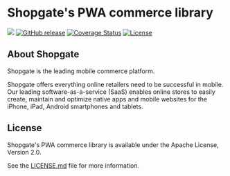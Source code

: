 # Shopgate's PWA commerce library

![](https://travis-ci.org/shopgate/pwa-common-commerce.svg?branch=master)
[![GitHub release](https://img.shields.io/github/release/shopgate/pwa-common-commerce.svg)]()
[![Coverage Status](https://coveralls.io/repos/github/shopgate/pwa-common-commerce/badge.svg?branch=master)](https://coveralls.io/github/shopgate/pwa-common-commerce?branch=master)
[![License](https://img.shields.io/badge/License-Apache%202.0-blue.svg)](https://opensource.org/licenses/Apache-2.0)

## About Shopgate

Shopgate is the leading mobile commerce platform.

Shopgate offers everything online retailers need to be successful in mobile. Our leading
software-as-a-service (SaaS) enables online stores to easily create, maintain and optimize native
apps and mobile websites for the iPhone, iPad, Android smartphones and tablets.

## License

Shopgate's PWA commerce library is available under the Apache License, Version 2.0.

See the [LICENSE.md](./LICENSE.md) file for more information.
